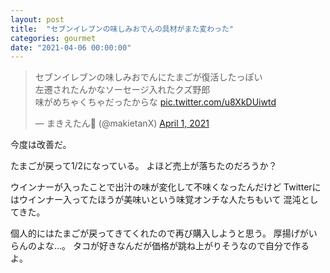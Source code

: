 ```yaml
---
layout: post
title:  "セブンイレブンの味しみおでんの具材がまた変わった"
categories: gourmet
date: "2021-04-06 00:00:00"
---
```


<blockquote class="twitter-tweet tw-align-center"><p lang="ja" dir="ltr">セブンイレブンの味しみおでんにたまごが復活したっぽい<br>左遷されたんかなソーセージ入れたクズ野郎<br>味がめちゃくちゃだったからな <a href="https://t.co/u8XkDUiwtd">pic.twitter.com/u8XkDUiwtd</a></p>&mdash; まきえたん🥦 (@makietanX) <a href="https://twitter.com/makietanX/status/1377638405404643337?ref_src=twsrc%5Etfw">April 1, 2021</a></blockquote> <script async src="https://platform.twitter.com/widgets.js" charset="utf-8"></script>

今度は改善だ。

たまごが戻って1/2になっている。
よほど売上が落ちたのだろうか？

ウインナーが入ったことで出汁の味が変化して不味くなったんだけど
Twitterにはウインナー入ってたほうが美味いという味覚オンチな人たちもいて
混沌としてきた。

個人的にはたまごが戻ってきてくれたので再び購入しようと思う。
厚揚げがいらんのよな...。
タコが好きなんだが価格が跳ね上がりそうなので自分で作るよ。
